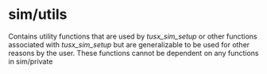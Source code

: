 # sim/utils

Contains utility functions that are used by *tusx_sim_setup* or other functions associated with *tusx_sim_setup* but are generalizable to be used for other reasons by the user.
These functions cannot be dependent on any functions in sim/private
